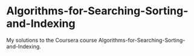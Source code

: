 # Algorithms-for-Searching-Sorting-and-Indexing
My solutions to the Coursera course Algorithms-for-Searching-Sorting-and-Indexing. 


